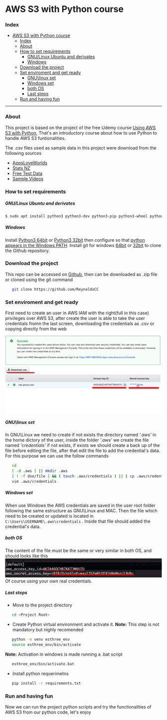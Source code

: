 # AWS S3 with Python course

### Index
- [AWS S3 with Python course](#aws-s3-with-python-course)
    - [Index](#index)
    - [About](#about)
    - [How to set requirements](#how-to-set-requirements)
        - [GNU/Linux Ubuntu and derivates](#gnulinux-ubuntu-and-derivates)
        - [Windows](#windows)
    - [Download the project](#download-the-project)
    - [Set enviroment and get ready](#set-enviroment-and-get-ready)
        - [GNU\\linux set](#gnulinux-set)
        - [Windows set](#windows-set)
        - [both OS](#both-os)
        - [Last steps](#last-steps)
    - [Run and having fun](#run-and-having-fun)

--- 
### About
This project is based on the project of the free Udemy course [Using AWS S3 with Python](https://www.udemy.com/course/using-aws-s3-with-python/learn/lecture/30459384#overview), That's an introductory course about how to use Python to handle AWS S3 funtionalities.

The .csv files used as sample data in this project were download from the following sources
   * [AppsLoveWorlds](https://www.appsloveworld.com/sample-csv-file)
   * [Stats NZ](https://www.stats.govt.nz/large-datasets/csv-files-for-download/)
   * [Free Test Data](https://freetestdata.com/other-files/csv/#google_vignette)
   * [Sample Videos](https://sample-videos.com/download-sample-csv.php)


### How to set requirements

##### GNU/Linux Ubuntu and derivates
```bash
$ sudo apt install python3 python3-dev python3-pip python3-wheel python3-setuptools python3-venv python-is-python3 git
```
##### Windows
Install [Python3 64bit](https://www.python.org/ftp/python/3.8.7/python-3.8.7-amd64.exe) or [Python3 32bit](https://www.python.org/ftp/python/3.8.7/python-3.8.7.exe) then configure so that [python appears in the Windows PATH](https://datatofish.com/add-python-to-windows-path/).
Install git for windows [64bit](https://github.com/git-for-windows/git/releases/download/v2.30.0.windows.2/Git-2.30.0.2-64-bit.exe) or [32bit](https://github.com/git-for-windows/git/releases/download/v2.30.0.windows.2/Git-2.30.0.2-32-bit.exe) to clone the Github repository.

### Download the project
This repo can be accessed on [Github](https://github.com/ReynaldoCC/), then can be downloaded as .zip file or cloned using the git command

```bash
   git clone https://github.com/ReynaldoCC
```

### Set enviroment and get ready

First need to create an user in AWS IAM with the right(full in this case) privileges over AWS S3, after create the user is able to take the user credentials fromn the last screen, downloading the credentials as .csv or copying directly from the web
![Last screen of AWS S3 user creation](.assets/AWS-user-created.png)

##### GNU\linux set

In GNU\Linux we need to create if not exists the directory named *'.aws'* in the home dictory of the user, inside the folder *'.aws'* we create the file named *'credentials'* if not exists, if exists we should create a back up of the file before editing the file, after that edit the file to add the credential's data. For this purpose we can use the follow commands
```bash
   cd
   [ -d .aws ] || mkdir .aws
   [ ! -f doo/file ] && ( touch .aws/credentials ) || ( cp .aws/credentials .aws/credentials.bkp )
   vim .aws/credentials
```

##### Windows set

When use Windows the AWS credentials are saved in the user root folder following the same estructure as GNU\Linux and MAC. Then the file which need to be created or updated is located in <code>C:\Users\USERNAME\\.aws\credentials</code> . Inside that file should added the credential's data.

##### both OS
The content of the file must be the same or very similar in both OS, and should looks like this
![Fake AWS Credentials](.assets/AWS-fake-credentials.png)
Of course using your own real credentials.

##### Last steps 
   - Move to the project directory
```bash
   cd <Project Root>
```

   - Create Python virtual environment and activate it.
  **Note:** This step is not mandatory but nighly recomended
```bash
   python -m venv esthree_env
   source esthree_env/bin/activate
```
  **Note:** Activation in windows is made running a .bat script
```bash
   esthree_env/bin/activate.bat
```
   - Install python requerimetns
```bash
   pip install -r requirements.txt
```

### Run and having fun

Now we can run the project python scripts and try the functionalities of AWS S3 from our python code, let's enjoy